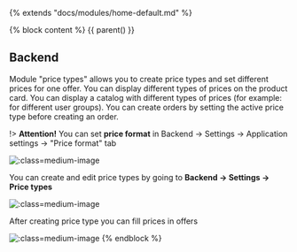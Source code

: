 {% extends "docs/modules/home-default.md" %}

{% block content %}
{{ parent() }}

## Backend

Module "price types" allows you to create price types and set different prices for one offer.
You can display different types of prices on the product card.
You can display a catalog with different types of prices (for example: for different user groups).
You can create orders by setting the active price type before creating an order.

!> **Attention!** You can set **price format** in Backend -> Settings -> Application settings -> "Price format" tab

![](./../../assets/images/backend-settings-1.png ':class=medium-image')

You can create and edit price types by going to **Backend -> Settings -> Price types**

![](./../../assets/images/backend-price-type-1.png ':class=medium-image')

After creating price type you can fill prices in offers

![](./../../assets/images/backend-price-type-2.png ':class=medium-image')
{% endblock %}
